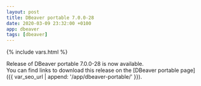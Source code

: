 ```yaml
---
layout: post
title: DBeaver portable 7.0.0-28
date: 2020-03-09 23:32:00 +0100
app: dbeaver
tags: [dbeaver]
---
```

{% include vars.html %}

Release of DBeaver portable 7.0.0-28 is now available.<br />
You can find links to download this release on the [DBeaver portable page]({{ var_seo_url | append: '/app/dbeaver-portable/' }}).